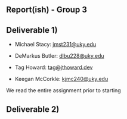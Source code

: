 ## Report(ish) - Group 3

## Deliverable 1)

- Michael Stacy: jmst231@uky.edu

- DeMarkus Butler: dlbu228@uky.edu

- Tag Howard: tag@jthoward.dev

- Keegan McCorkle: kjmc240@uky.edu

We read the entire assignment prior to starting

## Deliverable 2)
